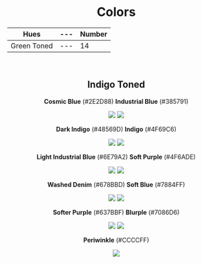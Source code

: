 <div align=center>

# Colors

Hues | --- | Number
--- | --- | ---
Green Toned | --- | 14

<br>

## Indigo Toned

**Cosmic Blue** (#2E2D88) **Industrial Blue** (#385791) 

![](https://fakeimg.pl/130x130/2e2d88/?text=%20) ![](https://fakeimg.pl/130x130/385791/?text=%20) 

**Dark Indigo** (#48569D) **Indigo** (#4F69C6)

![](https://dummyimage.com/130x130/48569D/48569D) ![](https://fakeimg.pl/130x130/4f69c6/?text=%20)

**Light Industrial Blue** (#6E79A2) **Soft Purple** (#4F6ADE)

![](https://fakeimg.pl/130x130/6e79a2/?text=%20) ![](https://fakeimg.pl/130x130/4f6ade/?text=%20)

**Washed Denim** (#678BBD) **Soft Blue** (#7884FF) <!--A color-->

![](https://fakeimg.pl/130x130/678bbd/?text=%20) ![](https://fakeimg.pl/130x130/7884ff/?text=%20) 

**Softer Purple** (#637BBF) **Blurple** (#7086D6)

![](https://fakeimg.pl/130x130/637bbf/?text=%20) ![](https://fakeimg.pl/130x130/7086d6/?text=%20)

**Periwinkle** (#CCCCFF)

![](https://fakeimg.pl/130x130/ccccff/?text=%20)

</div>
